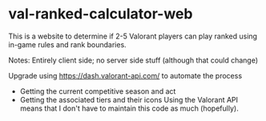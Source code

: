 # val-ranked-calculator-web

This is a website to determine if 2-5 Valorant players can play ranked using in-game rules and rank boundaries.

Notes: Entirely client side; no server side stuff (although that could change)

Upgrade using https://dash.valorant-api.com/ to automate the process
 - Getting the current competitive season and act
 - Getting the associated tiers and their icons
Using the Valorant API means that I don't have to maintain this code as much (hopefully).
